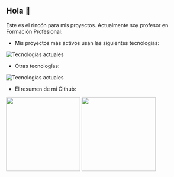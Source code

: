 ## Hola 👋

Este es el rincón para mis proyectos. Actualmente soy profesor en Formación Profesional:

- Mis proyectos más activos usan las siguientes tecnologías:

![Tecnologías actuales](https://skillicons.dev/icons?i=arch,aws,docker,git,godot,latex,linux,md,rails)

- Otras tecnologías:

![Tecnologías actuales](https://skillicons.dev/icons?i=androidstudio,angular,css,debian,elasticsearch,grafana,html,jquery,laravel,mysql,neovim,nginx,perl,postgres,py,redis,swift,ts&perline=9)


- El resumen de mi Github:
  
<img height=200 align="center" src="https://github-readme-stats.vercel.app/api?username=yuki&theme=dark" /> <img height=200 align="center" src="https://github-readme-stats.vercel.app/api/top-langs?username=yuki&layout=compact&langs_count=8&card_width=320&theme=dark" />
